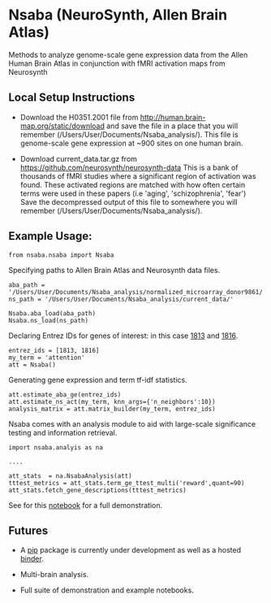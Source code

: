 # Nsaba (NeuroSynth, Allen Brain Atlas)

Methods to analyze genome-scale gene expression data from the Allen Human Brain Atlas in conjunction with fMRI activation maps from Neurosynth


## Local Setup Instructions

- Download the H0351.2001 file from http://human.brain-map.org/static/download and save the file in a place that you will remember (/Users/User/Documents/Nsaba_analysis/).
This file is genome-scale gene expression at ~900 sites on one human brain.

- Download current_data.tar.gz from https://github.com/neurosynth/neurosynth-data This is a bank of thousands of fMRI studies where a significant region of activation was found. These activated regions are matched with how often certain terms were used in these papers (i.e 'aging', 'schizophrenia', 'fear')
Save the decompressed output of this file to somewhere you will remember (/Users/User/Documents/Nsaba_analysis/).


## Example Usage:

    from nsaba.nsaba import Nsaba

Specifying paths to Allen Brain Atlas and Neurosynth data files.

    aba_path = '/Users/User/Documents/Nsaba_analysis/normalized_microarray_donor9861/'
    ns_path = '/Users/User/Documents/Nsaba_analysis/current_data/'

    Nsaba.aba_load(aba_path)
    Nsaba.ns_load(ns_path)

Declaring Entrez IDs for genes of interest: in this case [1813](http://www.ncbi.nlm.nih.gov/gene/?term=1813) and 
[1816](http://www.ncbi.nlm.nih.gov/gene/?term=1816).

    entrez_ids = [1813, 1816]
	my_term = 'attention'
    att = Nsaba()


Generating gene expression and term tf-idf statistics.

    att.estimate_aba_ge(entrez_ids)
    att.estimate_ns_act(my_term, knn_args={'n_neighbors':10})
    analysis_matrix = att.matrix_builder(my_term, entrez_ids)
    
Nsaba comes with an analysis module to aid with large-scale significance testing and information
retrieval.

    import nsaba.analyis as na
     
    ....
    
    att_stats  = na.NsabaAnalysis(att)
    tttest_metrics = att_stats.term_ge_ttest_multi('reward',quant=90)
    att_stats.fetch_gene_descriptions(tttest_metrics)
    
See for this [notebook](https://github.com/voytekresearch/nsaba/blob/master/notebooks/demos/Nsaba_Demonstration.ipynb) for a full demonstration.    

## Futures

 * A [pip](https://pypi.python.org/pypi/pip) package is currently under development as well as a 
 hosted [binder](http://mybinder.org/).
 
 * Multi-brain analysis.
 
 * Full suite of demonstration and example notebooks.